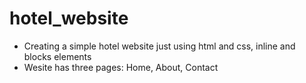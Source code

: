# hotel_website

* Creating a simple hotel website just using html and css, inline and blocks elements
* Wesite has three pages: Home, About, Contact
